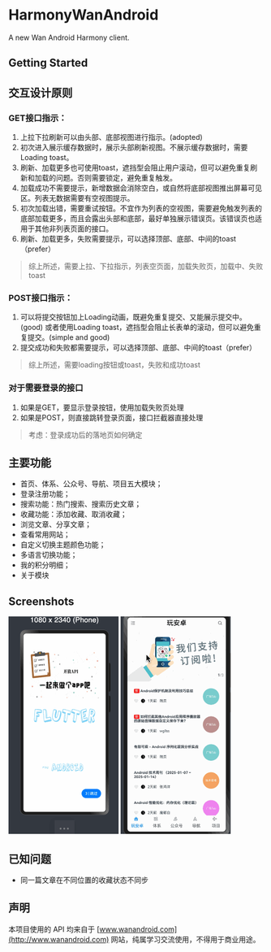 # HarmonyWanAndroid

A new Wan Android Harmony client.

## Getting Started


## 交互设计原则
### GET接口指示：
1. 上拉下拉刷新可以由头部、底部视图进行指示。(adopted)
2. 初次进入展示缓存数据时，展示头部刷新视图。不展示缓存数据时，需要Loading toast。
3. 刷新、加载更多也可使用toast，遮挡型会阻止用户滚动，但可以避免重复刷新和加载的问题。否则需要锁定，避免重复触发。
4. 加载成功不需要提示，新增数据会消除空白，或自然将底部视图推出屏幕可见区。列表无数据需要有空视图提示。
5. 初次加载出错，需要重试按钮。不宜作为列表的空视图，需要避免触发列表的底部加载更多，而且会露出头部和底部，最好单独展示错误页。该错误页也适用于其他非列表页面的接口。
6. 刷新、加载更多，失败需要提示，可以选择顶部、底部、中间的toast（prefer）
>综上所述，需要上拉、下拉指示，列表空页面，加载失败页，加载中、失败toast

### POST接口指示：
1. 可以将提交按钮加上Loading动画，既避免重复提交、又能展示提交中。(good)
   或者使用Loading toast，遮挡型会阻止长表单的滚动，但可以避免重复提交。(simple and good)
2. 提交成功和失败都需要提示，可以选择顶部、底部、中间的toast（prefer）
>综上所述，需要loading按钮或toast，失败和成功toast


### 对于需要登录的接口
1. 如果是GET，要显示登录按钮，使用加载失败页处理
2. 如果是POST，则直接跳转登录页面，接口拦截器直接处理
>考虑：登录成功后的落地页如何确定

## 主要功能

* 首页、体系、公众号、导航、项目五大模块；
* 登录注册功能；
* 搜索功能：热门搜索、搜索历史文章；
* 收藏功能：添加收藏、取消收藏；
* 浏览文章、分享文章；
* 查看常用网站；
* 自定义切换主题颜色功能；
* 多语言切换功能；
* 我的积分明细；
* 关于模块


## Screenshots

![](screenshots/1.gif)
![](screenshots/2.gif)

## 已知问题
* 同一篇文章在不同位置的收藏状态不同步


## 声明
本项目使用的 API 均来自于 [www.wanandroid.com](http://www.wanandroid.com) 网站，纯属学习交流使用，不得用于商业用途。
